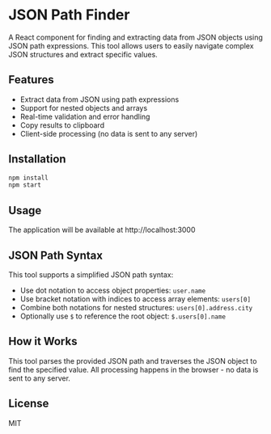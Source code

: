 # JSON Path Finder

A React component for finding and extracting data from JSON objects using JSON path expressions. This tool allows users to easily navigate complex JSON structures and extract specific values.

## Features

- Extract data from JSON using path expressions
- Support for nested objects and arrays
- Real-time validation and error handling
- Copy results to clipboard
- Client-side processing (no data is sent to any server)

## Installation

```bash
npm install
npm start
```

## Usage

The application will be available at http://localhost:3000

## JSON Path Syntax

This tool supports a simplified JSON path syntax:

- Use dot notation to access object properties: `user.name`
- Use bracket notation with indices to access array elements: `users[0]`
- Combine both notations for nested structures: `users[0].address.city`
- Optionally use `$` to reference the root object: `$.users[0].name`

## How it Works

This tool parses the provided JSON path and traverses the JSON object to find the specified value. All processing happens in the browser - no data is sent to any server.

## License

MIT
